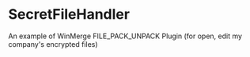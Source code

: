 # SecretFileHandler
An example of  WinMerge FILE_PACK_UNPACK Plugin (for open, edit my company's encrypted files)
